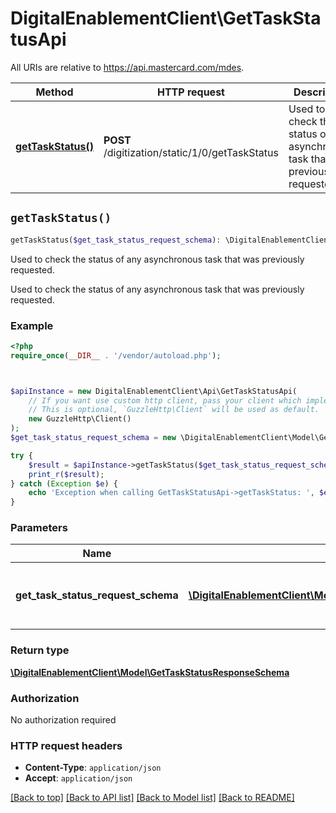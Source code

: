 # DigitalEnablementClient\GetTaskStatusApi

All URIs are relative to https://api.mastercard.com/mdes.

Method | HTTP request | Description
------------- | ------------- | -------------
[**getTaskStatus()**](GetTaskStatusApi.md#getTaskStatus) | **POST** /digitization/static/1/0/getTaskStatus | Used to check the status of any asynchronous task that was previously requested.


## `getTaskStatus()`

```php
getTaskStatus($get_task_status_request_schema): \DigitalEnablementClient\Model\GetTaskStatusResponseSchema
```

Used to check the status of any asynchronous task that was previously requested.

Used to check the status of any asynchronous task that was previously requested.

### Example

```php
<?php
require_once(__DIR__ . '/vendor/autoload.php');



$apiInstance = new DigitalEnablementClient\Api\GetTaskStatusApi(
    // If you want use custom http client, pass your client which implements `GuzzleHttp\ClientInterface`.
    // This is optional, `GuzzleHttp\Client` will be used as default.
    new GuzzleHttp\Client()
);
$get_task_status_request_schema = new \DigitalEnablementClient\Model\GetTaskStatusRequestSchema(); // \DigitalEnablementClient\Model\GetTaskStatusRequestSchema | Contains the details of the request message.

try {
    $result = $apiInstance->getTaskStatus($get_task_status_request_schema);
    print_r($result);
} catch (Exception $e) {
    echo 'Exception when calling GetTaskStatusApi->getTaskStatus: ', $e->getMessage(), PHP_EOL;
}
```

### Parameters

Name | Type | Description  | Notes
------------- | ------------- | ------------- | -------------
 **get_task_status_request_schema** | [**\DigitalEnablementClient\Model\GetTaskStatusRequestSchema**](../Model/GetTaskStatusRequestSchema.md)| Contains the details of the request message. | [optional]

### Return type

[**\DigitalEnablementClient\Model\GetTaskStatusResponseSchema**](../Model/GetTaskStatusResponseSchema.md)

### Authorization

No authorization required

### HTTP request headers

- **Content-Type**: `application/json`
- **Accept**: `application/json`

[[Back to top]](#) [[Back to API list]](../../README.md#endpoints)
[[Back to Model list]](../../README.md#models)
[[Back to README]](../../README.md)
